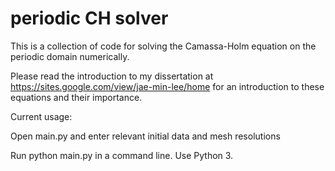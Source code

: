 # periodic CH solver

This is a collection of code for solving the Camassa-Holm equation on the periodic domain numerically. 

Please read the introduction to my dissertation at https://sites.google.com/view/jae-min-lee/home for an introduction to these equations and their importance.

Current usage:

Open main.py and enter relevant initial data and mesh resolutions

Run python main.py in a command line. Use Python 3.
